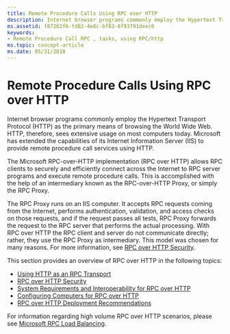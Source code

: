 ```yaml
---
title: Remote Procedure Calls Using RPC over HTTP
description: Internet browser programs commonly employ the Hypertext Transport Protocol (HTTP) as the primary means of browsing the World Wide Web.
ms.assetid: f87262f6-fd82-4e8c-bf83-8f93791deec0
keywords:
- Remote Procedure Call RPC , tasks, using RPC/http
ms.topic: concept-article
ms.date: 05/31/2018
---
```


# Remote Procedure Calls Using RPC over HTTP

Internet browser programs commonly employ the Hypertext Transport Protocol (HTTP) as the primary means of browsing the World Wide Web. HTTP, therefore, sees extensive usage on most computers today. Microsoft has extended the capabilities of its Internet Information Server (IIS) to provide remote procedure call services using HTTP.

The Microsoft RPC-over-HTTP implementation (RPC over HTTP) allows RPC clients to securely and efficiently connect across the Internet to RPC server programs and execute remote procedure calls. This is accomplished with the help of an intermediary known as the RPC-over-HTTP Proxy, or simply the RPC Proxy.

The RPC Proxy runs on an IIS computer. It accepts RPC requests coming from the Internet, performs authentication, validation, and access checks on those requests, and if the request passes all tests, RPC Proxy forwards the request to the RPC server that performs the actual processing. With RPC over HTTP the RPC client and server do not communicate directly; rather, they use the RPC Proxy as intermediary. This model was chosen for many reasons. For more information, see [RPC over HTTP Security](rpc-over-http-security.md).

This section provides an overview of RPC over HTTP in the following topics:

-   [Using HTTP as an RPC Transport](using-http-as-an-rpc-transport.md)
-   [RPC over HTTP Security](rpc-over-http-security.md)
-   [System Requirements and Interoperability for RPC over HTTP](system-requirements-and-interoperability-for-rpc-over-http.md)
-   [Configuring Computers for RPC over HTTP](configuring-computers-for-rpc-over-http.md)
-   [RPC over HTTP Deployment Recommendations](rpc-over-http-deployment-recommendations.md)

For information regarding high volume RPC over HTTP scenarios, please see [Microsoft RPC Load Balancing](rpc-load-balancing.md).

 

 




